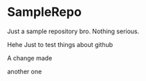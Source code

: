 # SampleRepo

Just a sample repository bro. Nothing serious.

Hehe
Just to test things about github

A change made

another one
